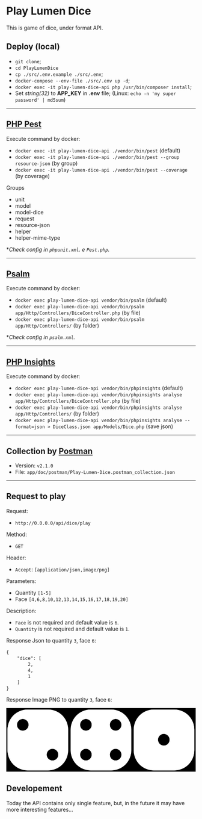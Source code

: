# Play Lumen Dice

This is game of dice, under format API.

## Deploy (local)

- `git clone`;
- `cd PlayLumenDice`
- `cp ./src/.env.example ./src/.env`;
- `docker-compose --env-file ./src/.env up -d`;
- `docker exec -it play-lumen-dice-api php /usr/bin/composer install`;
- Set *string(32)* to **APP_KEY** in **.env** file; (Linux: `echo -n 'my super password' | md5sum`)

-- -
## [PHP Pest](https://pestphp.com/)
Execute command by docker:

- `docker exec -it play-lumen-dice-api ./vendor/bin/pest` (default)
- `docker exec -it play-lumen-dice-api ./vendor/bin/pest --group resource-json` (by group)
- `docker exec -it play-lumen-dice-api ./vendor/bin/pest --coverage` (by coverage)

Groups
- unit
- model
- model-dice
- request
- resource-json
- helper
- helper-mime-type

*_Check config in `phpunit.xml`. e `Pest.php`._

-- -
## [Psalm](https://psalm.dev/)

Execute command by docker:

- `docker exec play-lumen-dice-api vendor/bin/psalm` (default)
- `docker exec play-lumen-dice-api vendor/bin/psalm app/Http/Controllers/DiceController.php` (by file)
- `docker exec play-lumen-dice-api vendor/bin/psalm app/Http/Controllers/` (by folder)

*_Check config in `psalm.xml`._

-- -
## [PHP Insights](https://phpinsights.com/)

Execute command by docker:

- `docker exec play-lumen-dice-api vendor/bin/phpinsights` (default)
- `docker exec play-lumen-dice-api vendor/bin/phpinsights analyse app/Http/Controllers/DiceController.php` (by file)
- `docker exec play-lumen-dice-api vendor/bin/phpinsights analyse app/Http/Controllers/` (by folder)
- `docker exec play-lumen-dice-api vendor/bin/phpinsights analyse --format=json > DiceClass.json app/Models/Dice.php` (save json)

-- -
## Collection by [Postman](https://www.postman.com/)
- Version: `v2.1.0`
- File: `app/doc/postman/Play-Lumen-Dice.postman_collection.json`

-- -
## Request to play

Request:

- `http://0.0.0.0/api/dice/play`

Method:
- `GET`

Header:
- `Accept`: `[application/json,image/png]`

Parameters:
- Quantity `[1-5]`
- Face `[4,6,8,10,12,13,14,15,16,17,18,19,20]`

Description:

- `Face` is not required and default value is `6`.
- `Quantity` is not required and default value is `1`.

Response Json to quantity `3`, face `6`:
```
{
    "dice": [
        2,
        4,
        1
    ]
}
```

Response Image PNG to quantity `3`, face `6`:

![alt text](docs/assets/3_dice_6_faces.png)

## Developement
Today the API contains only single feature, but,
in the future it may have more interesting features...
